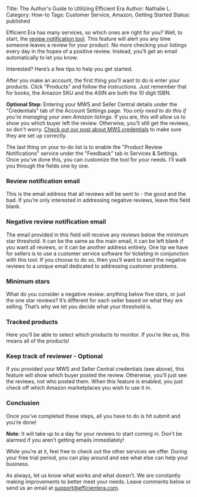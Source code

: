 Title: The Author's Guide to Utilizing Efficient Era
Author: Nathalie L.
Category: How-to
Tags: Customer Service, Amazon, Getting Started
Status: published

Efficient Era has many services, so which ones are right for you? Well, to start, the [review notification tool](https://efficientera.com/pages/feedback/review-notifications.html). This feature will alert you any time someone leaves a review for your product. No more checking your listings every day in the hopes of a positive review. Instead, you’ll get an email automatically to let you know.

Interested? Here’s a few tips to help you get started.

After you make an account, the first thing you’ll want to do is enter your products. Click "Products" and follow the instructions. Just remember that for books, the Amazon SKU and the ASIN are both the 10 digit ISBN.

**Optional Step:** Entering your MWS and Seller Central details under the "Credentials" tab of the Account Settings page. *You only need to do this if you're managing your own Amazon listings.* If you are, this will allow us to show you which buyer left the review. Otherwise, you'll still get the reviews, so don't worry. [Check out our post about MWS credentials](https://efficientera.com/blog/2015/08/registering-your-amazon-account-with-mws.html) to make sure they are set up correctly.

The last thing on your to-do list is to enable the "Product Review Notifications" service under the "Feedback" tab in Services & Settings. Once you’ve done this, you can customize the tool for your needs. I’ll walk you through the fields one by one.

### Review notification email

This is the email address that all reviews will be sent to - the good and the bad. If you’re only interested in addressing negative reviews, leave this field blank. 

### Negative review notification email

The email provided in this field will receive any reviews below the minimum star threshold. It can be the same as the main email, it can be left blank if you want all reviews, or it can be another address entirely. One tip we have for sellers is to use a customer service software for ticketing in conjunction with this tool. If you choose to do so, then you’ll want to send the negative reviews to a unique email dedicated to addressing customer problems.

### Minimum stars

What do you consider a negative review: anything below five stars, or just the one star reviews? It’s different for each seller based on what they are selling. That’s why we let you decide what your threshold is. 

### Tracked products

Here you’ll be able to select which products to monitor. If you’re like us, this means all of the products!

### Keep track of reviewer - Optional

If you provided your MWS and Seller Central credentials (see above), this feature will show which buyer posted the review. Otherwise, you’ll just see the reviews, not who posted them. When this feature is enabled, you just check off which Amazon marketplaces you wish to use it in.

### Conclusion

Once you've completed these steps, all you have to do is hit submit and you’re done!

**Note:** It will take up to a day for your reviews to start coming in. Don't be alarmed if you aren't getting emails immediately! 

While you’re at it, feel free to check out the other services we offer. During your free trial period, you can play around and see what else can help your business.

As always, let us know what works and what doesn’t. We are constantly making improvements to better meet your needs. Leave comments below or send us an email at [support@efficientera.com](mailto:support@efficientera.com).
